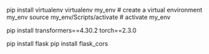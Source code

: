 pip install virtualenv 
virtualenv my_env # create a virtual environment my_env
source my_env/Scripts/activate # activate my_env

pip install transformers==4.30.2 torch==2.3.0

pip install flask
pip install flask_cors